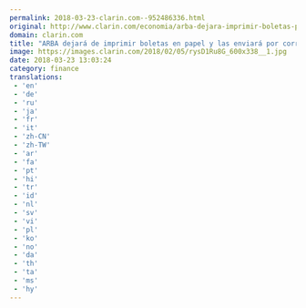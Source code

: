 ```yaml
---
permalink: 2018-03-23-clarin.com--952486336.html
original: http://www.clarin.com/economia/arba-dejara-imprimir-boletas-papel-enviara-correo-electronico_0_BkAQNPZqG.html
domain: clarin.com
title: "ARBA dejará de imprimir boletas en papel y las enviará por correo electrónico"
image: https://images.clarin.com/2018/02/05/rysD1Ru8G_600x338__1.jpg
date: 2018-03-23 13:03:24
category: finance
translations: 
 - 'en'
 - 'de'
 - 'ru'
 - 'ja'
 - 'fr'
 - 'it'
 - 'zh-CN'
 - 'zh-TW'
 - 'ar'
 - 'fa'
 - 'pt'
 - 'hi'
 - 'tr'
 - 'id'
 - 'nl'
 - 'sv'
 - 'vi'
 - 'pl'
 - 'ko'
 - 'no'
 - 'da'
 - 'th'
 - 'ta'
 - 'ms'
 - 'hy'
---
```


